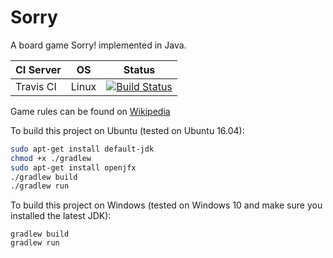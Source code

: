 # Sorry
A board game Sorry! implemented in Java.

| CI Server | OS      | Status |
| --------- | ------- | ------ |
| Travis CI | Linux   | [![Build Status](https://travis-ci.org/yuhang-lin/Sorry.svg?branch=master)](https://travis-ci.org/yuhang-lin/Sorry)| 

Game rules can be found on [Wikipedia](https://en.wikipedia.org/wiki/Sorry!_(game) "Sorry! game")

To build this project on Ubuntu (tested on Ubuntu 16.04):
```bash
sudo apt-get install default-jdk
chmod +x ./gradlew 
sudo apt-get install openjfx
./gradlew build
./gradlew run
```

To build this project on Windows (tested on Windows 10 and make sure you installed the latest JDK):
```
gradlew build
gradlew run
```